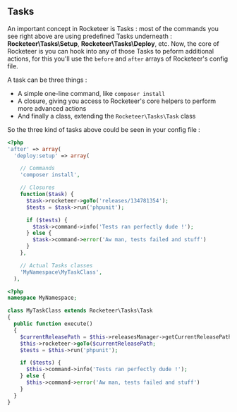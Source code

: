 ## Tasks

An important concept in Rocketeer is Tasks : most of the commands you see right above are using predefined Tasks underneath : **Rocketeer\Tasks\Setup**, **Rocketeer\Tasks\Deploy**, etc.
Now, the core of Rocketeer is you can hook into any of those Tasks to peform additional actions, for this you'll use the `before` and `after` arrays of Rocketeer's config file.

A task can be three things :
- A simple one-line command, like `composer install`
- A closure, giving you access to Rocketeer's core helpers to perform more advanced actions
- And finally a class, extending the `Rocketeer\Tasks\Task` class

So the three kind of tasks above could be seen in your config file :

```php
<?php
'after' => array(
  'deploy:setup' => array(

    // Commands
    'composer install',

    // Closures
    function($task) {
      $task->rocketeer->goTo('releases/134781354');
      $tests = $task->run('phpunit');

      if ($tests) {
        $task->command->info('Tests ran perfectly dude !');
      } else {
        $task->command->error('Aw man, tests failed and stuff')
      }
    },

    // Actual Tasks classes
    'MyNamespace\MyTaskClass',
  ),
```

```php
<?php
namespace MyNamespace;

class MyTaskClass extends Rocketeer\Tasks\Task
{
  public function execute()
  {
    $currentReleasePath = $this->releasesManager->getCurrentReleasePath();
    $this->rocketeer->goTo($currentReleasePath;
    $tests = $this->run('phpunit');

    if ($tests) {
      $this->command->info('Tests ran perfectly dude !');
    } else {
      $this->command->error('Aw man, tests failed and stuff')
    }
  }
}
```
